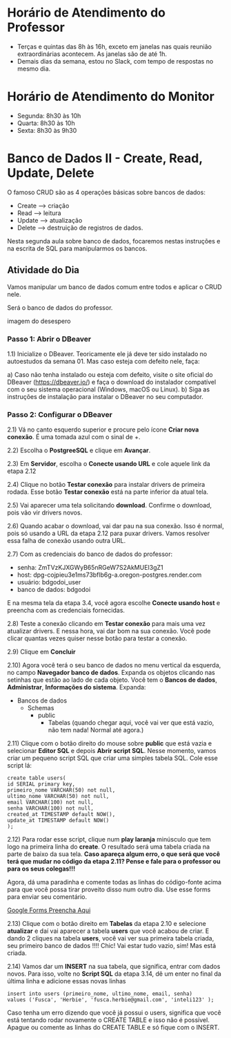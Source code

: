 # Horário de Atendimento do Professor

* Terças e quintas das 8h às 16h, exceto em janelas nas quais reunião extraordinárias acontecem. As janelas são de até 1h.
* Demais dias da semana, estou no Slack, com tempo de respostas no mesmo dia.

# Horário de Atendimento do Monitor

* Segunda: 8h30 às 10h
* Quarta: 8h30 às 10h
* Sexta: 8h30 às 9h30

# Banco de Dados II - Create, Read, Update, Delete

O famoso CRUD são as 4 operações básicas sobre bancos de dados:

* Create --> criação
* Read --> leitura
* Update --> atualização
* Delete --> destruição de registros de dados. 

Nesta segunda aula sobre banco de dados, focaremos nestas instruções e na escrita de SQL para manipularmos os bancos.


## Atividade do Dia

Vamos manipular um banco de dados comum entre todos e aplicar o CRUD nele.

Será o banco de dados do professor.


imagem do desespero

### Passo 1: Abrir o DBeaver

1.1) Inicialize o DBeaver. Teoricamente ele já deve ter sido instalado no autoestudos da semana 01. Mas caso esteja com defeito nele, faça:

  a) Caso não tenha instalado ou esteja com defeito, visite o site oficial do DBeaver (https://dbeaver.io/) e faça o download do instalador compatível com o seu sistema operacional (Windows, macOS ou Linux).
  b) Siga as instruções de instalação para instalar o DBeaver no seu computador.

### Passo 2: Configurar o DBeaver

2.1) Vá no canto esquerdo superior e procure pelo ícone **Criar nova conexão**. É uma tomada azul com o sinal de +.

2.2) Escolha o **PostgreeSQL** e clique em **Avançar**.

2.3) Em **Servidor**, escolha o **Conecte usando URL** e cole aquele link da etapa 2.12

2.4) Clique no botão **Testar conexão** para instalar drivers de primeira rodada. Esse botão **Testar conexão** está na parte inferior da atual tela.

2.5) Vai aparecer uma tela solicitando **download**. Confirme o download, pois vão vir drivers novos. 

2.6) Quando acabar o download, vai dar pau na sua conexão. Isso é normal, pois só usando a URL da etapa 2.12 para puxar drivers. Vamos resolver essa falha de conexão usando outra URL.

2.7) Com as credenciais do banco de dados do professor:

* senha: ZmTVzKJXGWyB65nRGeW7S2AkMUEI3gZ1
* host: dpg-cojpieu3e1ms73bflb6g-a.oregon-postgres.render.com
* usuário: bdgodoi_user
* banco de dados: bdgodoi

E na mesma tela da etapa 3.4, você agora escolhe **Conecte usando host** e preencha com as credenciais fornecidas.

2.8) Teste a conexão clicando em **Testar conexão** para mais uma vez atualizar drivers. E nessa hora, vai dar bom na sua conexão. Você pode clicar quantas vezes quiser nesse botão para testar a conexão.

2.9) Clique em **Concluir**

2.10) Agora você terá o seu banco de dados no menu vertical da esquerda, no campo **Navegador banco de dados**. Expanda os objetos clicando nas setinhas que estão ao lado de cada objeto. Você tem o **Bancos de dados**, **Administrar**, **Informações do sistema**. Expanda:

* Bancos de dados
   * Schemas
      * public
         * Tabelas (quando chegar aqui, você vai ver que está vazio, não tem nada! Normal até agora.)
       
2.11) Clique com o botão direito do mouse sobre **public** que está vazia e selecionar **Editor SQL** e depois **Abrir script SQL**. Nesse momento, vamos criar um pequeno script SQL que criar uma simples tabela SQL. Cole esse script lá:

```
create table users(
id SERIAL primary key,
primeiro_nome VARCHAR(50) not null,
ultimo_nome VARCHAR(50) not null,
email VARCHAR(100) not null,
senha VARCHAR(100) not null,
created_at TIMESTAMP default NOW(),
update_at TIMESTAMP default NOW()
);
```

2.12) Para rodar esse script, clique num **play laranja** minúsculo que tem logo na primeira linha do **create**. O resultado será uma tabela criada na parte de baixo da sua tela. **Caso apareça algum erro, o que será que você terá que mudar no código da etapa 2.11? Pense e fale para o professor ou para os seus colegas!!!**

Agora, dá uma paradinha e comente todas as linhas do código-fonte acima para que você possa tirar proveito disso num outro dia. Use esse forms para enviar seu comentário.

[Google Forms Preencha Aqui](https://docs.google.com/forms/d/e/1FAIpQLSfF5jHRCI_NoYLK8RiTBpbz3RLyTtnJ5E-uU9QxqmRILSCdaQ/viewform)

2.13) Clique com o botão direito em **Tabelas** da etapa 2.10 e selecione **atualizar** e daí vai aparecer a tabela **users** que você acabou de criar. E dando 2 cliques na tabela **users**, você vai ver sua primeira tabela criada, seu primeiro banco de dados !!!! Chic! Vai estar tudo vazio, sim! Mas está criada.

2.14) Vamos dar um **INSERT** na sua tabela, que significa, entrar com dados novos. Para isso, volte no **Script SQL** da etapa 3.14, dê um enter no final da última linha e adicione essas novas linhas

```
insert into users (primeiro_nome, ultimo_nome, email, senha)
values ('Fusca', 'Herbie', 'fusca.herbie@gmail.com', 'inteli123' );
```

Caso tenha um erro dizendo que você já possui o users, significa que você está tentando rodar novamente o CREATE TABLE e isso não é possível. Apague ou comente as linhas do CREATE TABLE e só fique com o INSERT.



